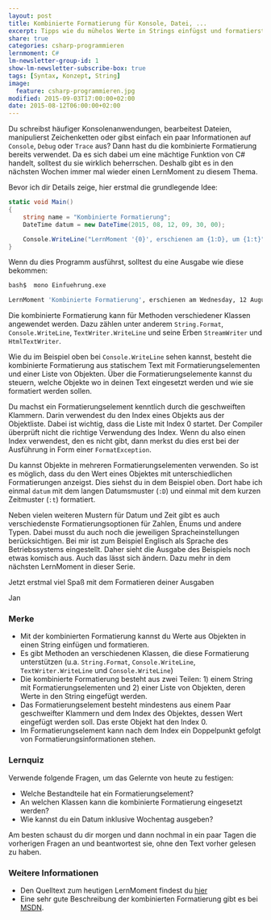```yaml
---
layout: post
title: Kombinierte Formatierung für Konsole, Datei, ...
excerpt: Tipps wie du mühelos Werte in Strings einfügst und formatierst
share: true
categories: csharp-programmieren
lernmoment: C#
lm-newsletter-group-id: 1
show-lm-newsletter-subscribe-box: true
tags: [Syntax, Konzept, String]
image:
  feature: csharp-programmieren.jpg
modified: 2015-09-03T17:00:00+02:00
date: 2015-08-12T06:00:00+02:00
---
```


Du schreibst häufiger Konsolenanwendungen, bearbeitest Dateien, manipulierst Zeichenketten oder gibst einfach ein paar Informationen auf `Console`, `Debug` oder `Trace` aus? Dann hast du die kombinierte Formatierung bereits verwendet. Da es sich dabei um eine mächtige Funktion von C# handelt, solltest du sie wirklich beherrschen. Deshalb gibt es in den nächsten Wochen immer mal wieder einen LernMoment zu diesem Thema.

Bevor ich dir Details zeige, hier erstmal die grundlegende Idee:

```cs
static void Main()
{
	string name = "Kombinierte Formatierung";
	DateTime datum = new DateTime(2015, 08, 12, 09, 30, 00);

	Console.WriteLine("LernMoment '{0}', erschienen am {1:D}, um {1:t}", name, datum);
}
```

Wenn du dies Programm ausführst, solltest du eine Ausgabe wie diese bekommen:

```sh
bash$  mono Einfuehrung.exe

LernMoment 'Kombinierte Formatierung', erschienen am Wednesday, 12 August 2015, um 09:30
```

Die kombinierte Formatierung kann für Methoden verschiedener Klassen angewendet werden. Dazu zählen unter anderem `String.Format`, `Console.WriteLine`, `TextWriter.WriteLine` und seine Erben `StreamWriter` und `HtmlTextWriter`.

Wie du im Beispiel oben bei `Console.WriteLine` sehen kannst, besteht die kombinierte Formatierung aus statischem Text mit Formatierungselementen und einer Liste von Objekten. Über die Formatierungselemente kannst du steuern, welche Objekte wo in deinen Text eingesetzt werden und wie sie formatiert werden sollen.

Du machst ein Formatierungselement kenntlich durch die geschweiften Klammern. Darin verwendest du den Index eines Objekts aus der Objektliste. Dabei ist wichtig, dass die Liste mit Index 0 startet. Der Compiler überprüft nicht die richtige Verwendung des Index. Wenn du also einen Index verwendest, den es nicht gibt, dann merkst du dies erst bei der Ausführung in Form einer `FormatException`.

Du kannst Objekte in mehreren Formatierungselementen verwenden. So ist es möglich, dass du den Wert eines Objektes mit unterschiedlichen Formatierungen anzeigst. Dies siehst du in dem Beispiel oben. Dort habe ich einmal `datum` mit dem langen Datumsmuster (`:D`) und einmal mit dem kurzen Zeitmuster (`:t`) formatiert.

Neben vielen weiteren Mustern für Datum und Zeit gibt es auch verschiedenste Formatierungsoptionen für Zahlen, Enums und andere Typen. Dabei musst du auch noch die jeweiligen Spracheinstellungen berücksichtigen. Bei mir ist zum Beispiel Englisch als Sprache des Betriebssystems eingestellt. Daher sieht die Ausgabe des Beispiels noch etwas komisch aus. Auch das lässt sich ändern. Dazu mehr in dem nächsten LernMoment in dieser Serie.

Jetzt erstmal viel Spaß mit dem Formatieren deiner Ausgaben

Jan


### Merke

-	Mit der kombinierten Formatierung kannst du Werte aus Objekten in einen String einfügen und formatieren.
-	Es gibt Methoden an verschiedenen Klassen, die diese Formatierung unterstützen (u.a. `String.Format`, `Console.WriteLine`, `TextWriter.WriteLine` und `Console.WriteLine`)
-	Die kombinierte Formatierung besteht aus zwei Teilen: 1) einem String mit Formatierungselementen und 2) einer Liste von Objekten, deren Werte in den String eingefügt werden.
-	Das Formatierungselement besteht mindestens aus einem Paar geschweifter Klammern und dem Index des Objektes, dessen Wert eingefügt werden soll. Das erste Objekt hat den Index 0.
-	Im Formatierungselement kann nach dem Index ein Doppelpunkt gefolgt von Formatierungsinformationen stehen.

### Lernquiz 

Verwende folgende Fragen, um das Gelernte von heute zu festigen:

-	Welche Bestandteile hat ein Formatierungselement?
-	An welchen Klassen kann die kombinierte Formatierung eingesetzt werden?
-	Wie kannst du ein Datum inklusive Wochentag ausgeben?

Am besten schaust du dir morgen und dann nochmal in ein paar Tagen die vorherigen Fragen an und beantwortest sie, ohne den Text vorher gelesen zu haben.

### Weitere Informationen

-	Den Quelltext zum heutigen LernMoment findest du [hier](https://github.com/LernMoment/csharp/tree/master/KombinierteFormatierung)
-	Eine sehr gute Beschreibung der kombinierten Formatierung gibt es bei [MSDN](https://msdn.microsoft.com/de-de/library/txafckwd(v=vs.110).aspx).
